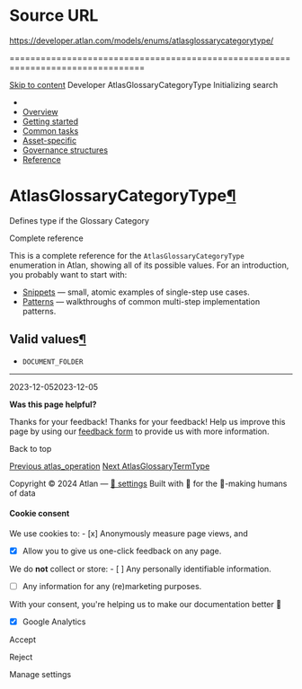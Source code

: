 # Source URL
https://developer.atlan.com/models/enums/atlasglossarycategorytype/

================================================================================

<!--
canonical: https://developer.atlan.com/models/enums/atlasglossarycategorytype/
meta-content-security-policy: object-src 'none'; base-uri 'self'; manifest-src 'self'; media-src 'self';
meta-description: Dear Developers
meta-generator: mkdocs-1.6.1, mkdocs-material-9.6.14
meta-og-description: Dear Developers
meta-og-image: https://developer.atlan.com/assets/images/social/models/enums/atlasglossarycategorytype.png
meta-og-image-height: 630
meta-og-image-type: image/png
meta-og-image-width: 1200
meta-og-title: AtlasGlossaryCategoryType - Developer
meta-og-type: website
meta-og-url: https://developer.atlan.com/models/enums/atlasglossarycategorytype/
meta-twitter:card: summary_large_image
meta-twitter:description: Dear Developers
meta-twitter:image: https://developer.atlan.com/assets/images/social/models/enums/atlasglossarycategorytype.png
meta-twitter:title: AtlasGlossaryCategoryType - Developer
meta-viewport: width=device-width,initial-scale=1
title: AtlasGlossaryCategoryType - Developer
-->

[Skip to content](#atlasglossarycategorytype) Developer AtlasGlossaryCategoryType Initializing search 

* 
* [Overview](../../..)
* [Getting started](../../../getting-started/)
* [Common tasks](../../../snippets/)
* [Asset\-specific](../../../patterns/)
* [Governance structures](../../../governance/)
* [Reference](../../../reference/)

AtlasGlossaryCategoryType[¶](#atlasglossarycategorytype "Permanent link")
=========================================================================

Defines type if the Glossary Category

Complete reference

This is a complete reference for the `AtlasGlossaryCategoryType` enumeration in Atlan, showing all of its possible values. For an introduction, you probably want to start with:

* [Snippets](../../../snippets/) — small, atomic examples of single\-step use cases.
* [Patterns](../../../patterns/) — walkthroughs of common multi\-step implementation patterns.

Valid values[¶](#valid-values "Permanent link")
-----------------------------------------------

* `DOCUMENT_FOLDER`

---

2023\-12\-052023\-12\-05

**Was this page helpful?**

Thanks for your feedback! Thanks for your feedback! Help us improve this page by using our [feedback form](https://docs.google.com/forms/d/e/1FAIpQLScfoq7vqEn8S4QvN0ehPp0MRy6WYK5x-okJDqD69lHgoPPWtg/viewform?usp=pp_url&entry.1800719315=/models/enums/atlasglossarycategorytype/) to provide us with more information. 

Back to top

[Previous atlas\_operation](../atlas_operation/) [Next AtlasGlossaryTermType](../atlasglossarytermtype/) 

Copyright © 2024 Atlan — [🍪 settings](#__consent) 
Built with 💙 for the 🤖\-making humans of data 

#### Cookie consent

We use cookies to: - [x] Anonymously measure page views, and
- [x] Allow you to give us one\-click feedback on any page.

 We do **not** collect or store: - [ ] Any personally identifiable information.
- [ ] Any information for any (re)marketing purposes.

 With your consent, you're helping us to make our documentation better 💙

- [x] Google Analytics

Accept

Reject

Manage settings


